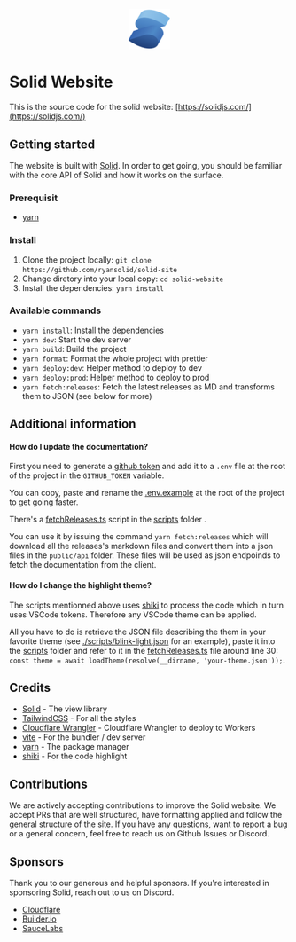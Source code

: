 <p align="center">
  <img width="75px" src="./src/assets/logo.png" alt="Solid logo">
</p>

# Solid Website

This is the source code for the solid website: [https://solidjs.com/](https://solidjs.com/)

## Getting started

The website is built with [Solid](https://github.com/ryansolid/solid). In order to get going, you should be familiar with the core API of Solid and how it works on the surface.

### Prerequisit

- [yarn](https://yarnpkg.com/getting-started/install)

### Install

1. Clone the project locally: `git clone https://github.com/ryansolid/solid-site`
2. Change diretory into your local copy: `cd solid-website`
3. Install the dependencies: `yarn install`

### Available commands

- `yarn install`: Install the dependencies
- `yarn dev`: Start the dev server
- `yarn build`: Build the project
- `yarn format`: Format the whole project with prettier
- `yarn deploy:dev`: Helper method to deploy to dev
- `yarn deploy:prod`: Helper method to deploy to prod
- `yarn fetch:releases`: Fetch the latest releases as MD and transforms them to JSON (see below for more)

## Additional information

#### How do I update the documentation?

First you need to generate a [github token](https://github.com/settings/tokens) and add it to a `.env` file at the root of the project in the `GITHUB_TOKEN` variable.

You can copy, paste and rename the [.env.example](./.env.example) at the root of the project to get going faster.

There's a [fetchReleases.ts](./scripts/fetchReleases.ts) script in the [scripts](./scripts) folder .

You can use it by issuing the command `yarn fetch:releases` which will download all the releases's markdown files and convert them into a json files in the `public/api` folder. These files will be used as json endpoinds to fetch the documentation from the client.

#### How do I change the highlight theme?

The scripts mentionned above uses [shiki](https://github.com/shikijs/shiki) to process the code which in turn uses VSCode tokens. Therefore any VSCode theme can be applied.

All you have to do is retrieve the JSON file describing the them in your favorite theme (see [./scripts/blink-light.json](scripts/blink-light.json) for an example), paste it into the [scripts](./scripts) folder and refer to it in the [fetchReleases.ts](./scripts/fetchReleases.ts) file around line 30: `const theme = await loadTheme(resolve(__dirname, 'your-theme.json'));`.

## Credits

- [Solid](https://github.com/ryansolid/solid) - The view library
- [TailwindCSS](https://tailwindcss.com/) - For all the styles
- [Cloudflare Wrangler](https://github.com/shikijs/shiki) - Cloudflare Wrangler to deploy to Workers
- [vite](http://vitejs.dev/) - For the bundler / dev server
- [yarn](https://yarnpkg.com/) - The package manager
- [shiki](https://github.com/shikijs/shiki) - For the code highlight

## Contributions

We are actively accepting contributions to improve the Solid website. We accept PRs that are well structured, have formatting applied and follow the general structure of the site. If you have any questions, want to report a bug or a general concern, feel free to reach us on Github Issues or Discord.

## Sponsors

Thank you to our generous and helpful sponsors. If you're interested in sponsoring Solid, reach out to us on Discord.

- [Cloudflare](https://www.cloudflare.com/)
- [Builder.io](https://www.builder.io/)
- [SauceLabs](https://saucelabs.com/)
